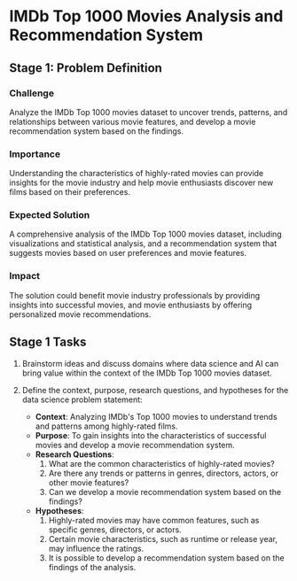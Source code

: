 # IMDb Top 1000 Movies Analysis and Recommendation System

## Stage 1: Problem Definition

### Challenge
Analyze the IMDb Top 1000 movies dataset to uncover trends, patterns, and relationships between various movie features, and develop a movie recommendation system based on the findings.

### Importance
Understanding the characteristics of highly-rated movies can provide insights for the movie industry and help movie enthusiasts discover new films based on their preferences.

### Expected Solution
A comprehensive analysis of the IMDb Top 1000 movies dataset, including visualizations and statistical analysis, and a recommendation system that suggests movies based on user preferences and movie features.

### Impact
The solution could benefit movie industry professionals by providing insights into successful movies, and movie enthusiasts by offering personalized movie recommendations.

## Stage 1 Tasks

1. Brainstorm ideas and discuss domains where data science and AI can bring value within the context of the IMDb Top 1000 movies dataset.
2. Define the context, purpose, research questions, and hypotheses for the data science problem statement:

   - **Context**: Analyzing IMDb's Top 1000 movies to understand trends and patterns among highly-rated films.
   - **Purpose**: To gain insights into the characteristics of successful movies and develop a movie recommendation system.
   - **Research Questions**:
     1. What are the common characteristics of highly-rated movies?
     2. Are there any trends or patterns in genres, directors, actors, or other movie features?
     3. Can we develop a movie recommendation system based on the findings?
   - **Hypotheses**:
     1. Highly-rated movies may have common features, such as specific genres, directors, or actors.
     2. Certain movie characteristics, such as runtime or release year, may influence the ratings.
     3. It is possible to develop a recommendation system based on the findings of the analysis.

